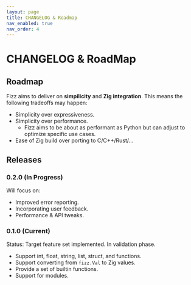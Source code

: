 ```yaml
---
layout: page
title: CHANGELOG & Roadmap
nav_enabled: true
nav_order: 4
---
```


# CHANGELOG & RoadMap

## Roadmap

Fizz aims to deliver on **simpilicity** and **Zig integration**. This means the
following tradeoffs may happen:

- Simplicity over expressiveness.
- Simplicity over performance.
  - Fizz aims to be about as performant as Python but can adjust to optimize
    specific use cases.
- Ease of Zig build over porting to C/C++/Rust/...

## Releases

### 0.2.0 (In Progress)

Will focus on:

- Improved error reporting.
- Incorporating user feedback.
- Performance & API tweaks.

### 0.1.0 (Current)

Status: Target feature set implemented. In validation phase.

- Support int, float, string, list, struct, and functions.
- Support converting from `fizz.Val` to Zig values.
- Provide a set of builtin functions.
- Support for modules.
